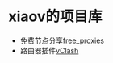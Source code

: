 # xiaov的项目库

- 免费节点分享[free_proxies](https://github.com/vxiaov/free_proxies)
- 路由器插件[vClash](https://github.com/vxiaov/vClash)

